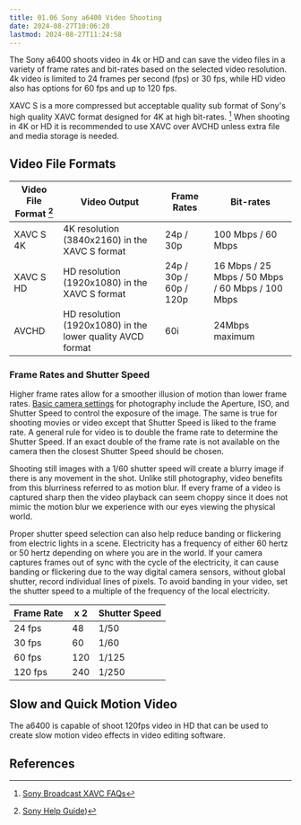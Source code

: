 ```yaml
---
title: 01.06 Sony a6400 Video Shooting
date: 2024-08-27T10:06:20
lastmod: 2024-08-27T11:24:58
---
```


The Sony a6400 shoots video in 4k or HD and can save the video files in a variety of frame rates and bit-rates based on the selected video resolution. 4k video is limited to 24 frames per second (fps) or 30 fps, while HD video also has options for 60 fps and up to 120 fps.

XAVC S is a more compressed but acceptable quality sub format of Sony's high quality XAVC format designed for 4K at high bit-rates. [^sony-xavc] When shooting in 4K or HD it is recommended to use XAVC over AVCHD unless extra file and media storage is needed.

## Video File Formats

<div class="responsive-table-markdown">

| Video File Format [^sony-file-format] | Video Output                                               | Frame Rates            | Bit-rates                                        |
| ------------------------------------- | ---------------------------------------------------------- | ---------------------- | ------------------------------------------------ |
| XAVC S 4K                             | 4K resolution (3840x2160) in the XAVC S format             | 24p / 30p              | 100 Mbps / 60 Mbps                               |
| XAVC S HD                             | HD resolution (1920x1080) in the XAVC S format             | 24p / 30p / 60p / 120p | 16 Mbps / 25 Mbps / 50 Mbps / 60 Mbps / 100 Mbps |
| AVCHD                                 | HD resolution (1920x1080) in the lower quality AVCD format | 60i                    | 24Mbps maximum                                   |

</div>

### Frame Rates and Shutter Speed

Higher frame rates allow for a smoother illusion of motion than lower frame rates. [Basic camera settings](../../../../photography/basic-camera-settings.md) for photography include the Aperture, ISO, and Shutter Speed to control the exposure of the image. The same is true for shooting movies or video except that Shutter Speed is liked to the frame rate. A general rule for video is to double the frame rate to determine the Shutter Speed. If an exact double of the frame rate is not available on the camera then the closest Shutter Speed should be chosen.

Shooting still images with a 1/60 shutter speed will create a blurry image if there is any movement in the shot. Unlike still photography, video benefits from this blurriness referred to as motion blur. If every frame of a video is captured sharp then the video playback can seem choppy since it does not mimic the motion blur we experience with our eyes viewing the physical world.

Proper shutter speed selection can also help reduce banding or flickering from electric lights in a scene. Electricity has a frequency of either 60 hertz or 50 hertz depending on where you are in the world. If your camera captures frames out of sync with the cycle of the electricity, it can cause banding or flickering due to the way digital camera sensors, without global shutter, record individual lines of pixels. To avoid banding in your video, set the shutter speed to a multiple of the frequency of the local electricity.

<div class="responsive-table-markdown">

| Frame Rate | x 2 | Shutter Speed |
| ---------- | --- | ------------- |
| 24 fps     | 48  | 1/50          |
| 30 fps     | 60  | 1/60          |
| 60 fps     | 120 | 1/125         |
| 120 fps    | 240 | 1/250         |

</div>

## Slow and Quick Motion Video

The a6400 is capable of shoot 120fps video in HD that can be used to create slow motion video effects in video editing software.

## References

[^sony-xavc]: [Sony Broadcast XAVC FAQs](https://pro.sony/ue_US/technology/xavc/broadcast-xavc-faqs)
[^sony-file-format]: [Sony Help Guide](https://helpguide.sony.net/ilc/1810/v1/en/contents/TP0002264694.html))
